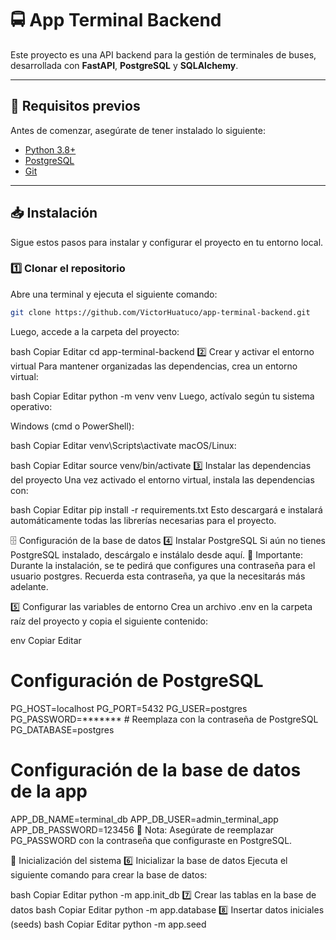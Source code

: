 # 🚍 App Terminal Backend

Este proyecto es una API backend para la gestión de terminales de buses, desarrollada con **FastAPI**, **PostgreSQL** y **SQLAlchemy**.

---

## 📌 Requisitos previos

Antes de comenzar, asegúrate de tener instalado lo siguiente:

- [Python 3.8+](https://www.python.org/downloads/)
- [PostgreSQL](https://www.postgresql.org/download/)
- [Git](https://git-scm.com/downloads)

---

## 📥 Instalación

Sigue estos pasos para instalar y configurar el proyecto en tu entorno local.

### 1️⃣ Clonar el repositorio

Abre una terminal y ejecuta el siguiente comando:

``` bash
git clone https://github.com/VictorHuatuco/app-terminal-backend.git
```
Luego, accede a la carpeta del proyecto:

bash
Copiar
Editar
cd app-terminal-backend
2️⃣ Crear y activar el entorno virtual
Para mantener organizadas las dependencias, crea un entorno virtual:

bash
Copiar
Editar
python -m venv venv
Luego, actívalo según tu sistema operativo:

Windows (cmd o PowerShell):

bash
Copiar
Editar
venv\Scripts\activate
macOS/Linux:

bash
Copiar
Editar
source venv/bin/activate
3️⃣ Instalar las dependencias del proyecto
Una vez activado el entorno virtual, instala las dependencias con:

bash
Copiar
Editar
pip install -r requirements.txt
Esto descargará e instalará automáticamente todas las librerías necesarias para el proyecto.

🗄 Configuración de la base de datos
4️⃣ Instalar PostgreSQL
Si aún no tienes PostgreSQL instalado, descárgalo e instálalo desde aquí.
🔹 Importante: Durante la instalación, se te pedirá que configures una contraseña para el usuario postgres. Recuerda esta contraseña, ya que la necesitarás más adelante.

5️⃣ Configurar las variables de entorno
Crea un archivo .env en la carpeta raíz del proyecto y copia el siguiente contenido:

env
Copiar
Editar
# Configuración de PostgreSQL
PG_HOST=localhost
PG_PORT=5432
PG_USER=postgres
PG_PASSWORD=*******  # Reemplaza con la contraseña de PostgreSQL
PG_DATABASE=postgres

# Configuración de la base de datos de la app
APP_DB_NAME=terminal_db
APP_DB_USER=admin_terminal_app
APP_DB_PASSWORD=123456
🔹 Nota: Asegúrate de reemplazar PG_PASSWORD con la contraseña que configuraste en PostgreSQL.

🚀 Inicialización del sistema
6️⃣ Inicializar la base de datos
Ejecuta el siguiente comando para crear la base de datos:

bash
Copiar
Editar
python -m app.init_db
7️⃣ Crear las tablas en la base de datos
bash
Copiar
Editar
python -m app.database
8️⃣ Insertar datos iniciales (seeds)
bash
Copiar
Editar
python -m app.seed
